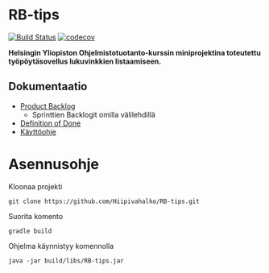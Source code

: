 # RB-tips


[![Build Status](https://travis-ci.org/Hiipivahalko/RB-tips.svg?branch=master)](https://travis-ci.org/Hiipivahalko/RB-tips)
[![codecov](https://codecov.io/gh/Hiipivahalko/RB-tips/branch/master/graph/badge.svg)](https://codecov.io/gh/Hiipivahalko/RB-tips)

**Helsingin Yliopiston Ohjelmistotuotanto-kurssin miniprojektina toteutettu 
työpöytäsovellus lukuvinkkien listaamiseen.**


## Dokumentaatio
* [Product Backlog](https://docs.google.com/spreadsheets/d/1Xf0QQ6zKQXhCdvfRZoJIlTMsAP1ODY25nh3UTfKOYuY/edit?usp=sharing)
  * Sprinttien Backlogit omilla välilehdillä
* [Definition of Done](https://github.com/Hiipivahalko/RB-tips/blob/master/documentation/definition_of_done.md)
* [Käyttöohje](https://github.com/Hiipivahalko/RB-tips/blob/master/documentation/user_manual.md)


# Asennusohje

Kloonaa projekti
```
git clone https://github.com/Hiipivahalko/RB-tips.git
```

Suorita komento
```
gradle build
```

Ohjelma käynnistyy komennolla
```
java -jar build/libs/RB-tips.jar
```
